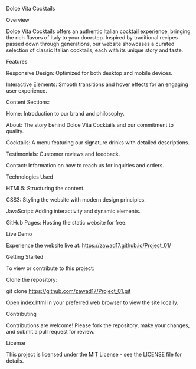 Dolce Vita Cocktails

Overview

Dolce Vita Cocktails offers an authentic Italian cocktail experience, bringing the rich flavors of Italy to your doorstep. Inspired by traditional recipes passed down through generations, our website showcases a curated selection of classic Italian cocktails, each with its unique story and taste.

Features

Responsive Design: Optimized for both desktop and mobile devices.

Interactive Elements: Smooth transitions and hover effects for an engaging user experience.

Content Sections:

Home: Introduction to our brand and philosophy.

About: The story behind Dolce Vita Cocktails and our commitment to quality.

Cocktails: A menu featuring our signature drinks with detailed descriptions.

Testimonials: Customer reviews and feedback.

Contact: Information on how to reach us for inquiries and orders.

Technologies Used

HTML5: Structuring the content.

CSS3: Styling the website with modern design principles.

JavaScript: Adding interactivity and dynamic elements.

GitHub Pages: Hosting the static website for free.

Live Demo

Experience the website live at: https://zawad17.github.io/Project_01/

Getting Started

To view or contribute to this project:

Clone the repository:

git clone https://github.com/zawad17/Project_01.git


Open index.html in your preferred web browser to view the site locally.

Contributing

Contributions are welcome! Please fork the repository, make your changes, and submit a pull request for review.

License

This project is licensed under the MIT License - see the LICENSE
 file for details.
